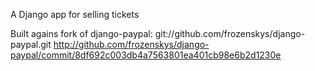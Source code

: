 A Django app for selling tickets

Built agains fork of django-paypal:
git://github.com/frozenskys/django-paypal.git
http://github.com/frozenskys/django-paypal/commit/8df692c003db4a7563801ea401cb98e6b2d1230e